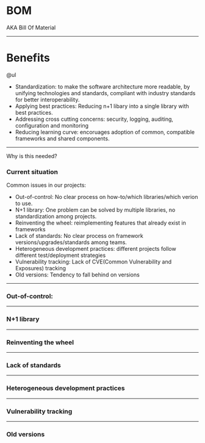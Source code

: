 # BOM
AKA Bill Of Material

---
Benefits
===
@ul

* Standardization: to make the software architecture more readable, by unifying technologies and standards, 
compliant with industry standards for better interoperability.
* Applying best practices: Reducing n+1 libary into a single library with best practices.
* Addressing cross cutting concerns: security, logging, auditing, configuration and monitoring
* Reducing learning curve: encoruages adoption of common, compatible frameworks and shared components. 

---
Why is this needed?
### Current situation

Common issues in our projects:

* Out-of-control: No clear process on how-to/which libraries/which verion to use.
* N+1 library: One problem can be solved by multiple libraries, no standardization among projects.
* Reinventing the wheel: reimplementing features that already exist in frameworks
* Lack of standards: No clear process on framework versions/upgrades/standards among teams.
* Heterogeneous development practices: different projects follow different test/deployment strategies
* Vulnerability tracking: Lack of CVE(Common Vulnerability and Exposures) tracking
* Old versions: Tendency to fall behind on versions

---
### Out-of-control:

---
### N+1 library

---
### Reinventing the wheel

---
### Lack of standards

----
### Heterogeneous development practices

---
### Vulnerability tracking

---
### Old versions
